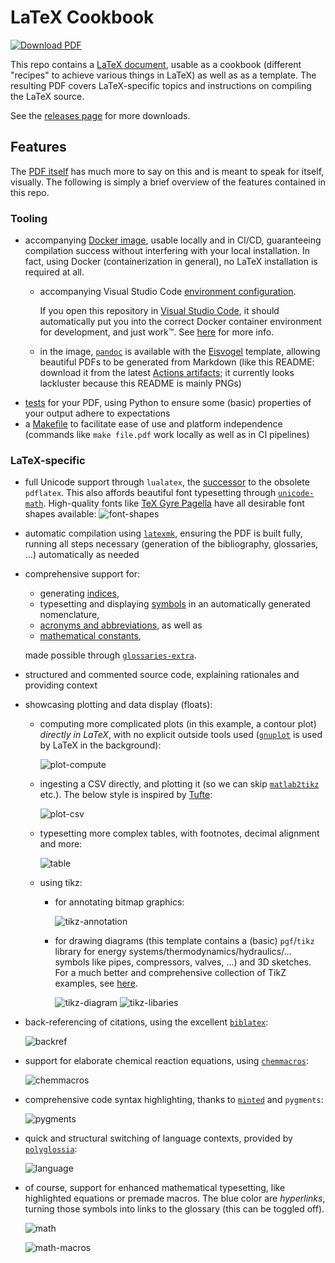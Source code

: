 # LaTeX Cookbook

[![Download PDF](https://img.shields.io/badge/Download-PDF-blue.svg)][download]

This repo contains a [LaTeX document](cookbook.tex), usable as a cookbook (different "recipes" to achieve various things in LaTeX) as well as as a template.
The resulting PDF covers LaTeX-specific topics and instructions on compiling the LaTeX source.

See the [releases page](https://github.com/alexpovel/latex-cookbook/releases) for more downloads.

## Features

The [PDF itself][download] has much more to say on this and is meant to speak for itself, visually.
The following is simply a brief overview of the features contained in this repo.

### Tooling

- accompanying [Docker image](.devcontainer/image/Dockerfile), usable locally and in CI/CD, guaranteeing compilation success without interfering with your local installation.
  In fact, using Docker (containerization in general), no LaTeX installation is required at all.
  - accompanying Visual Studio Code [environment configuration](.devcontainer/devcontainer.json).

    If you open this repository in [Visual Studio Code](https://code.visualstudio.com/), it should automatically put you into the correct Docker container environment for development, and just work™.
    See [here](.devcontainer/README.md) for more info.
  - in the image, [`pandoc`](https://pandoc.org/) is available with the [Eisvogel](https://github.com/Wandmalfarbe/pandoc-latex-template) template, allowing beautiful PDFs to be generated from Markdown (like this README: download it from the latest [Actions artifacts](https://github.com/alexpovel/latex-cookbook/actions); it currently looks lackluster because this README is mainly PNGs)
- [tests](tests/config.yml) for your PDF, using Python to ensure some (basic) properties of your output adhere to expectations
- a [Makefile](Makefile) to facilitate ease of use and platform independence (commands like `make file.pdf` work locally as well as in CI pipelines)

### LaTeX-specific

- full Unicode support through `lualatex`, the [successor](https://en.wikipedia.org/wiki/LuaTeX) to the obsolete `pdflatex`.
  This also affords beautiful font typesetting through [`unicode-math`](https://ctan.org/pkg/unicode-math).
  High-quality fonts like [TeX Gyre Pagella](https://ctan.org/pkg/tex-gyre-pagella) have all desirable font shapes available:
  ![font-shapes](images/bitmaps/readme/font-shapes.png)
- automatic compilation using [`latexmk`](.latexmkrc), ensuring the PDF is built fully, running all steps necessary (generation of the bibliography, glossaries, ...) automatically as needed
- comprehensive support for:
  - generating [indices](bib/glossaries/index/),
  - typesetting and displaying [symbols](bib/glossaries/symbols/) in an automatically generated nomenclature,
  - [acronyms and abbreviations](bib/glossaries/abbreviations.bib), as well as
  - [mathematical constants](bib/glossaries/constants.bib),

  made possible through [`glossaries-extra`](https://ctan.org/pkg/glossaries-extra).
- structured and commented source code, explaining rationales and providing context
- showcasing plotting and data display (floats):
  - computing more complicated plots (in this example, a contour plot) *directly in LaTeX*, with no explicit outside tools used ([`gnuplot`](http://www.gnuplot.info/) is used by LaTeX in the background):

    ![plot-compute](images/bitmaps/readme/plot-compute.png)
  - ingesting a CSV directly, and plotting it (so we can skip [`matlab2tikz`](https://www.mathworks.com/matlabcentral/fileexchange/22022-matlab2tikz-matlab2tikz) etc.).
    The below style is inspired by [Tufte](https://www.edwardtufte.com/tufte/):

    ![plot-csv](images/bitmaps/readme/plot-csv.png)
  - typesetting more complex tables, with footnotes, decimal alignment and more:

    ![table](images/bitmaps/readme/tables.png)
  - using tikz:
    - for annotating bitmap graphics:

      ![tikz-annotation](images/bitmaps/readme/tikz-annotations.png)
    - for drawing diagrams (this template contains a (basic) `pgf`/`tikz` library for energy systems/thermodynamics/hydraulics/... symbols like pipes, compressors, valves, ...) and 3D sketches.
      For a much better and comprehensive collection of TikZ examples, see [here](https://texample.net/tikz/examples/).

      ![tikz-diagram](images/bitmaps/readme/tikz-diagram.png)
      ![tikz-libaries](images/bitmaps/readme/tikz-libraries.png)
- back-referencing of citations, using the excellent [`biblatex`](https://ctan.org/pkg/biblatex):

  ![backref](images/bitmaps/readme/backref.png)
- support for elaborate chemical reaction equations, using [`chemmacros`](https://ctan.org/pkg/chemmacros):

  ![chemmacros](images/bitmaps/readme/chem.png)
- comprehensive code syntax highlighting, thanks to [`minted`](https://ctan.org/pkg/minted) and `pygments`:

  ![pygments](images/bitmaps/readme/code.png)
- quick and structural switching of language contexts, provided by [`polyglossia`](https://ctan.org/pkg/polyglossia):

  ![language](images/bitmaps/readme/language.png)
- of course, support for enhanced mathematical typesetting, like highlighted equations or premade macros.
  The blue color are *hyperlinks*, turning those symbols into links to the glossary (this can be toggled off).

  ![math](images/bitmaps/readme/math.png)

  ![math-macros](images/bitmaps/readme/math-macros.png)

[download]: https://github.com/alexpovel/latex-cookbook/releases/latest/download/cookbook.pdf

